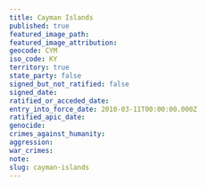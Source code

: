 ```yaml
---
title: Cayman Islands
published: true
featured_image_path:
featured_image_attribution:
geocode: CYM
iso_code: KY
territory: true
state_party: false
signed_but_not_ratified: false
signed_date:
ratified_or_acceded_date:
entry_into_force_date: 2010-03-11T00:00:00.000Z
ratified_apic_date:
genocide:
crimes_against_humanity:
aggression:
war_crimes:
note:
slug: cayman-islands
---
```



